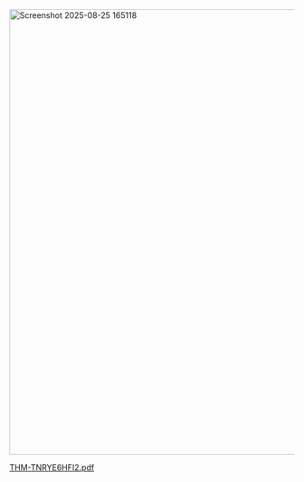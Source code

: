 <img width="1114" height="788" alt="Screenshot 2025-08-25 165118" src="https://github.com/user-attachments/assets/f5cd1814-6ab4-4665-bd75-e4f3a4facef6" />

[THM-TNRYE6HFI2.pdf](https://github.com/user-attachments/files/21977206/THM-TNRYE6HFI2.pdf)

